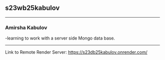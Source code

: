 ## s23wb25kabulov
***
### Amirsha Kabulov
-learning to work with a server side Mongo data base.

***
 Link to Remote Render Server: https://s23db25kabulov.onrender.com/
